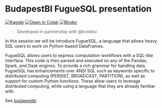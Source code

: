 # BudapestBI FugueSQL presentation

[![Kaggle](https://img.shields.io/badge/launch-kaggle-blue)](https://www.kaggle.com/rdmolony/2021-10-budapestbi-fuguesql-workshop)
[![Open In Colab](https://colab.research.google.com/assets/colab-badge.svg)](https://colab.research.google.com/github/rdmolony/demos/tree/main/2021-10-budapestbi-fuguesql/workshop.ipynb)
[![Binder](https://mybinder.org/badge_logo.svg)](https://mybinder.org/v2/gh/rdmolony/demos/HEAD?labpath=2021-10-budapestbi-fuguesql%2Fworkshop.ipynb)

> Developed in partnership with @kvnkho

In this session we will be introduce FugueSQL, a language that allows heavy SQL users to work on Python-based DataFrames.

FugueSQL allows users to express computation workflows with a SQL-like interface. This code is then parsed and executed on any of the Pandas, Spark, and Dask engines. To provide a rich grammar for handling data, FugueSQL has enhancements over ANSI SQL such as keywords specific to distributed computing (PERSIST, BROADCAST, PARTITION), as well as support for custom Python functions. These allow users to leverage distributed computing, while using a language that they are already familiar with.

See [budapestbi](https://budapestbi.hu/2021/eloadok/kevin-kho/)
